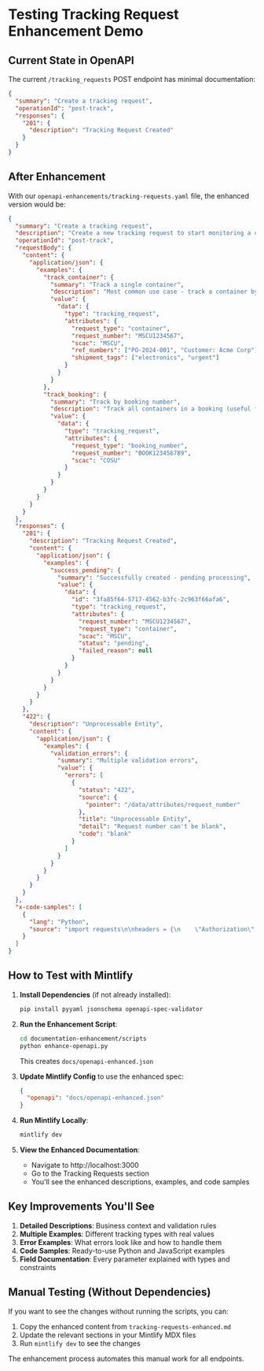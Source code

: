 # Testing Tracking Request Enhancement Demo

## Current State in OpenAPI

The current `/tracking_requests` POST endpoint has minimal documentation:

```json
{
  "summary": "Create a tracking request",
  "operationId": "post-track",
  "responses": {
    "201": {
      "description": "Tracking Request Created"
    }
  }
}
```

## After Enhancement

With our `openapi-enhancements/tracking-requests.yaml` file, the enhanced version would be:

```json
{
  "summary": "Create a tracking request",
  "description": "Create a new tracking request to start monitoring a container, booking, or bill of lading.\n\n## Request Types\n- `container`: Track by container number (must be valid ISO 6346 format)\n- `booking_number`: Track by booking reference\n- `bill_of_lading`: Track by bill of lading number\n\n## Important Notes\n- Duplicate requests (same number + SCAC) return the existing tracking\n- Failed requests may be automatically retried for temporary errors\n- Use the `/shipping_lines` endpoint to verify supported SCAC codes\n\n## Validation Rules\n- Container numbers: 4 letters + 7 digits (e.g., MSCU1234567)\n- All tracking numbers: minimum 6 characters\n- SCAC must match a supported shipping line",
  "operationId": "post-track",
  "requestBody": {
    "content": {
      "application/json": {
        "examples": {
          "track_container": {
            "summary": "Track a single container",
            "description": "Most common use case - track a container by its ISO number",
            "value": {
              "data": {
                "type": "tracking_request",
                "attributes": {
                  "request_type": "container",
                  "request_number": "MSCU1234567",
                  "scac": "MSCU",
                  "ref_numbers": ["PO-2024-001", "Customer: Acme Corp"],
                  "shipment_tags": ["electronics", "urgent"]
                }
              }
            }
          },
          "track_booking": {
            "summary": "Track by booking number",
            "description": "Track all containers in a booking (useful for FCL shipments)",
            "value": {
              "data": {
                "type": "tracking_request",
                "attributes": {
                  "request_type": "booking_number",
                  "request_number": "BOOK123456789",
                  "scac": "COSU"
                }
              }
            }
          }
        }
      }
    }
  },
  "responses": {
    "201": {
      "description": "Tracking Request Created",
      "content": {
        "application/json": {
          "examples": {
            "success_pending": {
              "summary": "Successfully created - pending processing",
              "value": {
                "data": {
                  "id": "3fa85f64-5717-4562-b3fc-2c963f66afa6",
                  "type": "tracking_request",
                  "attributes": {
                    "request_number": "MSCU1234567",
                    "request_type": "container",
                    "scac": "MSCU",
                    "status": "pending",
                    "failed_reason": null
                  }
                }
              }
            }
          }
        }
      }
    },
    "422": {
      "description": "Unprocessable Entity",
      "content": {
        "application/json": {
          "examples": {
            "validation_errors": {
              "summary": "Multiple validation errors",
              "value": {
                "errors": [
                  {
                    "status": "422",
                    "source": {
                      "pointer": "/data/attributes/request_number"
                    },
                    "title": "Unprocessable Entity",
                    "detail": "Request number can't be blank",
                    "code": "blank"
                  }
                ]
              }
            }
          }
        }
      }
    }
  },
  "x-code-samples": [
    {
      "lang": "Python",
      "source": "import requests\n\nheaders = {\n    \"Authorization\": \"Bearer YOUR_API_KEY\",\n    \"Content-Type\": \"application/vnd.api+json\"\n}\n\npayload = {\n    \"data\": {\n        \"type\": \"tracking_request\",\n        \"attributes\": {\n            \"request_type\": \"container\",\n            \"request_number\": \"MSCU1234567\",\n            \"scac\": \"MSCU\"\n        }\n    }\n}\n\nresponse = requests.post(\n    \"https://api.terminal49.com/v2/tracking_requests\",\n    json=payload,\n    headers=headers\n)"
    }
  ]
}
```

## How to Test with Mintlify

1. **Install Dependencies** (if not already installed):
   ```bash
   pip install pyyaml jsonschema openapi-spec-validator
   ```

2. **Run the Enhancement Script**:
   ```bash
   cd documentation-enhancement/scripts
   python enhance-openapi.py
   ```
   This creates `docs/openapi-enhanced.json`

3. **Update Mintlify Config** to use the enhanced spec:
   ```json
   {
     "openapi": "docs/openapi-enhanced.json"
   }
   ```

4. **Run Mintlify Locally**:
   ```bash
   mintlify dev
   ```

5. **View the Enhanced Documentation**:
   - Navigate to http://localhost:3000
   - Go to the Tracking Requests section
   - You'll see the enhanced descriptions, examples, and code samples

## Key Improvements You'll See

1. **Detailed Descriptions**: Business context and validation rules
2. **Multiple Examples**: Different tracking types with real values
3. **Error Examples**: What errors look like and how to handle them
4. **Code Samples**: Ready-to-use Python and JavaScript examples
5. **Field Documentation**: Every parameter explained with types and constraints

## Manual Testing (Without Dependencies)

If you want to see the changes without running the scripts, you can:

1. Copy the enhanced content from `tracking-requests-enhanced.md` 
2. Update the relevant sections in your Mintlify MDX files
3. Run `mintlify dev` to see the changes

The enhancement process automates this manual work for all endpoints.
